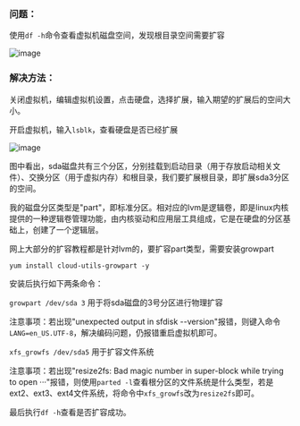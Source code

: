 ### 问题：

使用`df -h`命令查看虚拟机磁盘空间，发现根目录空间需要扩容

![image](https://github.com/Heterogeneity/Notes/assets/102458836/62fcf7f9-296c-442b-8cdd-0572bb99116b)


### 解决方法：

关闭虚拟机，编辑虚拟机设置，点击硬盘，选择扩展，输入期望的扩展后的空间大小。

开启虚拟机，输入`lsblk`，查看硬盘是否已经扩展

![image](https://github.com/Heterogeneity/Notes/assets/102458836/f9a5824d-6198-48f7-959a-7f68ee34e313)

图中看出，sda磁盘共有三个分区，分别挂载到启动目录（用于存放启动相关文件）、交换分区（用于虚拟内存）和根目录，我们要扩展根目录，即扩展sda3分区的空间。

我的磁盘分区类型是"part"，即标准分区。相对应的lvm是逻辑卷，即是linux内核提供的一种逻辑卷管理功能，由内核驱动和应用层工具组成，它是在硬盘的分区基础上，创建了一个逻辑层。

网上大部分的扩容教程都是针对lvm的，要扩容part类型，需要安装growpart

`yum install cloud-utils-growpart -y`

安装后执行如下两条命令：

`growpart /dev/sda 3`  用于将sda磁盘的3号分区进行物理扩容

注意事项：若出现"unexpected output in sfdisk --version"报错，则键入命令`LANG=en_US.UTF-8`，解决编码问题，仍报错重启虚拟机即可。

`xfs_growfs /dev/sda5` 用于扩容文件系统

注意事项：若出现"resize2fs: Bad magic number in super-block while trying to open ···"报错，则使用`parted -l`查看根分区的文件系统是什么类型，若是ext2、ext3、ext4文件系统，将命令中`xfs_growfs`改为`resize2fs`即可。

最后执行`df -h`查看是否扩容成功。

